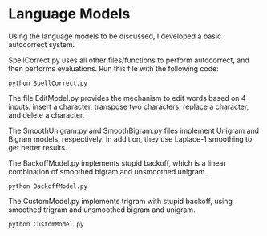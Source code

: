 # Language Models

Using the language models to be discussed, I developed a basic autocorrect system.

SpellCorrect.py uses all other files/functions to perform autocorrect, and then performs evaluations. Run this file with the following code:

`python SpellCorrect.py`

The file EditModel.py provides the mechanism to edit words based on 4 inputs: insert a character, transpose two characters, replace a character,
and delete a character.

The SmoothUnigram.py and SmoothBigram.py files implement Unigram and Bigram models, respectively. In addition, they use Laplace-1 smoothing
to get better results.

The BackoffModel.py implements stupid backoff, which is a linear combination of smoothed bigram and unsmoothed unigram.

`python BackoffModel.py`

The CustomModel.py implements trigram with stupid backoff, using smoothed trigram and unsmoothed bigram and unigram.

`python CustomModel.py`

